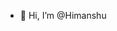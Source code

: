 - 👋 Hi, I’m @Himanshu

<!---
Himsahu/Himsahu is a ✨ special ✨ repository because its `README.md` (this file) appears on your GitHub profile.
You can click the Preview link to take a look at your changes.
--->
